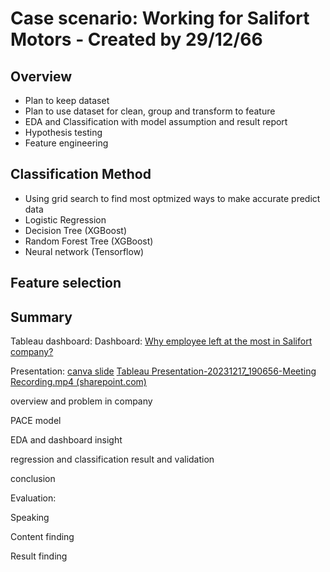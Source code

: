 # Case scenario: Working for Salifort Motors - Created by 29/12/66​

## Overview 
- Plan to keep dataset
- Plan to use dataset for clean, group and transform to feature 
- EDA and Classification with model assumption and result report
- Hypothesis testing
- Feature engineering

## Classification Method
- Using grid search to find most optmized ways to make accurate predict data
- Logistic Regression
- Decision Tree (XGBoost)
- Random Forest Tree (XGBoost)
- Neural network (Tensorflow)

## Feature selection


## Summary

Tableau dashboard:
Dashboard: [Why employee left at the most in Salifort company?](https://public.tableau.com/views/Whysalifortemployeeleavefromcompany/WhyemployeeleftinSalifortCompany?:language=th-TH&:display_count=n&:origin=viz_share_link)

Presentation: 
[canva slide](https://www.canva.com/design/DAF4Vr3sDSE/2yT3GEzLJEBsekQepAm6jw/edit?utm_content=DAF4Vr3sDSE&utm_campaign=designshare&utm_medium=link2&utm_source=sharebutton)
[Tableau Presentation-20231217_190656-Meeting Recording.mp4 (sharepoint.com)](https://mailkmuttacth.sharepoint.com/sites/Test113721/_layouts/15/stream.aspx?id=%2Fsites%2FTest113721%2FShared%20Documents%2FGeneral%2FRecordings%2FTableau%20Presentation%2D20231217%5F190656%2DMeeting%20Recording%2Emp4&referrer=StreamWebApp%2EWeb&referrerScenario=AddressBarCopied%2Eview)


overview and problem in company

PACE model

EDA and dashboard insight

regression and classification result and validation

conclusion

Evaluation:

Speaking

Content finding

Result finding
